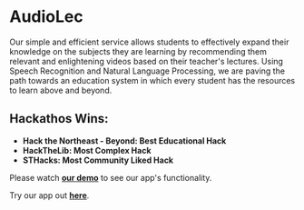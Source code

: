 # AudioLec

Our simple and efficient service allows students to effectively expand their knowledge on the subjects they are learning by recommending them relevant and enlightening videos based on their teacher's lectures. Using Speech Recognition and Natural Language Processing, we are paving the path towards an education system in which every student has the resources to learn above and beyond.

## Hackathos Wins:

* **Hack the Northeast - Beyond: Best Educational Hack**
* **HackTheLib: Most Complex Hack**
* **STHacks: Most Community Liked Hack**

Please watch **[our demo](https://youtu.be/vqJR_MNoJP0)** to see our app's functionality.

Try our app out **[here](https://audiolec.herokuapp.com/)**.
